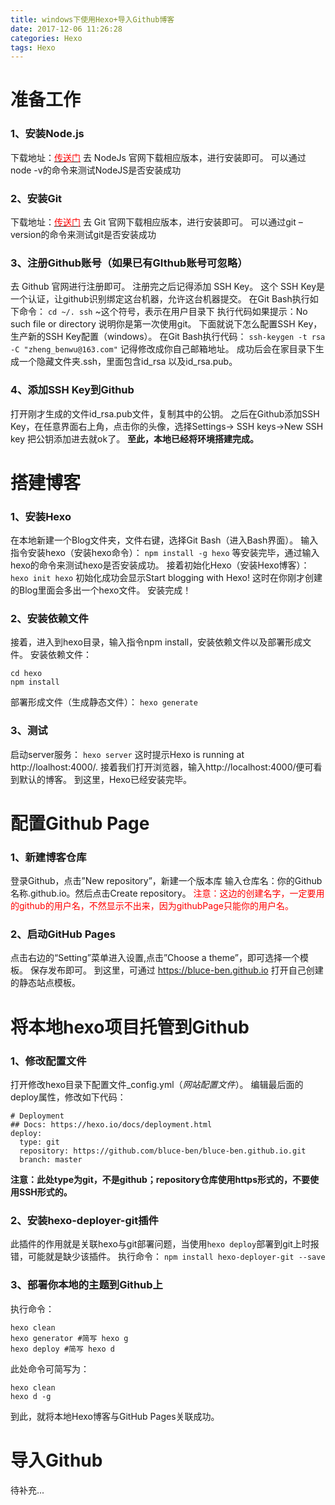 ```yaml
---
title: windows下使用Hexo+导入Github博客
date: 2017-12-06 11:26:28
categories: Hexo
tags: Hexo
---
```

# 准备工作
### 1、安装Node.js
下载地址：[<font color="red">传送门</font>](https://nodejs.org/en/)
去 NodeJs 官网下载相应版本，进行安装即可。 
可以通过node -v的命令来测试NodeJS是否安装成功
<!--more-->
### 2、安装Git
下载地址：[<font color="red">传送门</font>](https://git-scm.com/)
去 Git 官网下载相应版本，进行安装即可。
可以通过git –version的命令来测试git是否安装成功

### 3、注册Github账号（如果已有GIthub账号可忽略）
去 Github 官网进行注册即可。 
注册完之后记得添加 SSH Key。 
这个 SSH Key是一个认证，让github识别绑定这台机器，允许这台机器提交。
在Git Bash执行如下命令：
`cd ~/. ssh`
~这个符号，表示在用户目录下 
执行代码如果提示：No such file or directory 说明你是第一次使用git。 
下面就说下怎么配置SSH Key，生产新的SSH Key配置（windows）。
在Git Bash执行代码：
`ssh-keygen -t rsa -C "zheng_benwu@163.com"`
记得修改成你自己邮箱地址。 
成功后会在家目录下生成一个隐藏文件夹.ssh，里面包含id_rsa 以及id_rsa.pub。

### 4、添加SSH Key到Github
打开刚才生成的文件id_rsa.pub文件，复制其中的公钥。
之后在Github添加SSH Key，在任意界面右上角，点击你的头像，选择Settings-> SSH keys->New SSH key
把公钥添加进去就ok了。
**至此，本地已经将环境搭建完成。**

# 搭建博客
### 1、安装Hexo
在本地新建一个Blog文件夹，文件右键，选择Git Bash（进入Bash界面）。
输入指令安装hexo（安装hexo命令）： 
`npm install -g hexo`
等安装完毕，通过输入hexo的命令来测试hexo是否安装成功。
接着初始化Hexo（安装Hexo博客）：
`hexo init hexo`
初始化成功会显示Start blogging with Hexo! 
这时在你刚才创建的Blog里面会多出一个hexo文件。
安装完成！

### 2、安装依赖文件
接着，进入到hexo目录，输入指令npm install，安装依赖文件以及部署形成文件。
安装依赖文件：
```
cd hexo
npm install
```
部署形成文件（生成静态文件）：
`hexo generate`

### 3、测试
启动server服务：
`hexo server`
这时提示Hexo is running at http://loalhost:4000/. 
接着我们打开浏览器，输入http://localhost:4000/便可看到默认的博客。
到这里，Hexo已经安装完毕。

# 配置Github Page
### 1、新建博客仓库
登录Github，点击”New repository”，新建一个版本库 
输入仓库名：你的Github名称.github.io。然后点击Create repository。
<font color="red">注意：这边的创建名字，一定要用的github的用户名，不然显示不出来，因为githubPage只能你的用户名。 </font>

### 2、启动GitHub Pages
点击右边的“Setting”菜单进入设置,点击”Choose a theme”，即可选择一个模板。
保存发布即可。 
到这里，可通过 https://bluce-ben.github.io 打开自己创建的静态站点模板。

# 将本地hexo项目托管到Github
### 1、修改配置文件
打开修改hexo目录下配置文件_config.yml（*网站配置文件*）。
编辑最后面的deploy属性，修改如下代码：
```
# Deployment
## Docs: https://hexo.io/docs/deployment.html
deploy:
  type: git
  repository: https://github.com/bluce-ben/bluce-ben.github.io.git
  branch: master
```
**注意：此处type为git，不是github；repository仓库使用https形式的，不要使用SSH形式的。**

### 2、安装hexo-deployer-git插件
此插件的作用就是关联hexo与git部署问题，当使用`hexo deploy`部署到git上时报错，可能就是缺少该插件。
执行命令：
`npm install hexo-deployer-git --save`

### 3、部署你本地的主题到Github上
执行命令：
```
hexo clean
hexo generator #简写 hexo g
hexo deploy #简写 hexo d
```
此处命令可简写为：
```
hexo clean
hexo d -g
```
到此，就将本地Hexo博客与GitHub Pages关联成功。

# 导入Github
待补充...